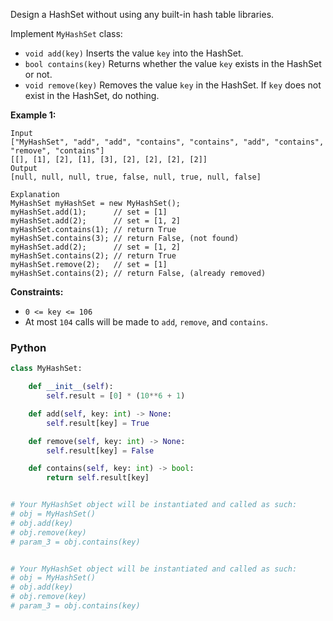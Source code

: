 Design a HashSet without using any built-in hash table libraries.

Implement  `MyHashSet`  class:

-   `void add(key)`  Inserts the value  `key`  into the HashSet.
-   `bool contains(key)`  Returns whether the value  `key`  exists in the HashSet or not.
-   `void remove(key)`  Removes the value  `key`  in the HashSet. If  `key`  does not exist in the HashSet, do nothing.

**Example 1:**
```
Input
["MyHashSet", "add", "add", "contains", "contains", "add", "contains", "remove", "contains"]
[[], [1], [2], [1], [3], [2], [2], [2], [2]]
Output
[null, null, null, true, false, null, true, null, false]

Explanation
MyHashSet myHashSet = new MyHashSet();
myHashSet.add(1);      // set = [1]
myHashSet.add(2);      // set = [1, 2]
myHashSet.contains(1); // return True
myHashSet.contains(3); // return False, (not found)
myHashSet.add(2);      // set = [1, 2]
myHashSet.contains(2); // return True
myHashSet.remove(2);   // set = [1]
myHashSet.contains(2); // return False, (already removed)
```

**Constraints:**

-   `0 <= key <= 106`
-   At most  `104`  calls will be made to  `add`,  `remove`, and  `contains`.


### Python
```python
class MyHashSet:

    def __init__(self):
        self.result = [0] * (10**6 + 1)

    def add(self, key: int) -> None:
        self.result[key] = True

    def remove(self, key: int) -> None:
        self.result[key] = False

    def contains(self, key: int) -> bool:
        return self.result[key]


# Your MyHashSet object will be instantiated and called as such:
# obj = MyHashSet()
# obj.add(key)
# obj.remove(key)
# param_3 = obj.contains(key)


# Your MyHashSet object will be instantiated and called as such:
# obj = MyHashSet()
# obj.add(key)
# obj.remove(key)
# param_3 = obj.contains(key)
```